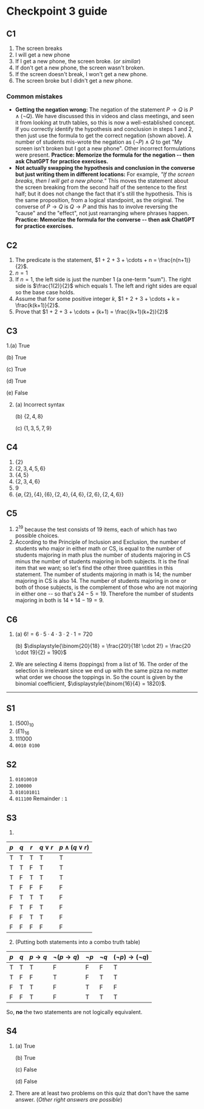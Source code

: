 # Checkpoint 3 guide 

## C1

1. The screen breaks
2. I will get a new phone
3. If I get a new phone, the screen broke. (*or similar*)
4. If don't get a new phone, the screen wasn't broken. 
5. If the screen doesn't break, I won't get a new phone. 
6. The screen broke but I didn't get a new phone. 

### Common mistakes

-  **Getting the negation wrong:** The negation of the statement $P \rightarrow Q$ is $P \wedge (\neg Q)$. We have discussed this in videos and class meetings, and seen it from looking at truth tables, so this is now a well-established concept. If you correctly identify the hypothesis and conclusion in steps 1 and 2, then just use the formula to get the correct negation (shown above). A number of students mis-wrote the negation as $(\neg P) \wedge Q$ to get "My screen isn't broken but I got a new phone". Other incorrect formulations were present. **Practice: Memorize the formula for the negation -- then ask ChatGPT for practice exercises.** 
- **Not actually swapping the hypothesis and conclusion in the converse but just writing them in different locations:** For example, *"If the screen breaks, then I will get a new phone."* This moves the statement about the screen breaking from the second half of the sentence to the first half; but it does not change the fact that it's still the hypothesis. This is the same proposition, from a logical standpoint, as the original. The converse of $P \rightarrow Q$ is $Q \rightarrow P$ and this has to involve reversing the "cause" and the "effect", not just rearranging where phrases happen. **Practice: Memorize the formula for the converse -- then ask ChatGPT for practice exercises.**

## C2

1. The predicate is the statement, $1 + 2 + 3 + \cdots + n = \frac{n(n+1)}{2}$. 
2. $n = 1$
3. If $n=1$, the left side is just the number 1 (a one-term "sum"). The right side is $\frac{1(2)}{2}$ which equals $1$. The left and right sides are equal so the base case holds.
4. Assume that for some positive integer $k$, $1 + 2 + 3 + \cdots + k = \frac{k(k+1)}{2}$.
5. Prove that $1 + 2 + 3 + \cdots + (k+1) = \frac{(k+1)(k+2)}{2}$

## C3

1.(a) True

   (b) True 

   (c) True 

   (d) True 

   (e) False 

2. (a) Incorrect syntax 

   (b) $\lbrace 2,4,8\rbrace$ 

   (c) $\lbrace 1,3,5,7,9 \rbrace$ 

## C4

1. $\lbrace 2 \rbrace$ 
2. $\lbrace 2,3,4,5,6 \rbrace$ 
3. $\lbrace 4,5 \rbrace$ 
4. $\lbrace 2,3,4,6 \rbrace$
5. $9$ 
6. $\lbrace \emptyset, \lbrace 2 \rbrace, \lbrace 4 \rbrace, \lbrace 6 \rbrace, \lbrace 2,4 \rbrace, \lbrace 4,6 \rbrace,\lbrace 2,6 \rbrace, \lbrace 2,4,6 \rbrace \rbrace$

## C5

1. $2^{19}$ because the test consists of 19 items, each of which has two possible choices. 
2. According to the Principle of Inclusion and Exclusion, the number of students who major in either math or CS, is equal to the number of students majoring in math plus the number of students majoring in CS minus the number of students majoring in both subjects. It is the final item that we want; so let's find the other three quantities in this statement. The number of students majoring in math is 14; the number majoring in CS is also 14. The number of students majoring in one or both of those subjects, is the complement of those who are not majoring in either one -- so that's $24 - 5 = 19$. Therefore the number of students majoring in both is $14 + 14 - 19 = 9$. 

## C6

1. (a) $6! = 6 \cdot 5 \cdot 4 \cdot 3 \cdot 2 \cdot 1 = 720$ 

   (b) $\displaystyle{\binom{20}{18} = \frac{20!}{18! \cdot 2!} = \frac{20 \cdot 19}{2} = 190}$ 

2. We are selecting 4 items (toppings) from a list of 16. The order of the selection is irrelevant since we end up with the same pizza no matter what order we choose the toppings in. So the count is given by the binomial coefficient, $\displaystyle{\binom{16}{4} = 1820}$. 

---

## S1

1. $(500)_{10}$ 
2. $(E1)_{16}$
3. $111000$
4. `0010 0100`

## S2

1. `01010010`
2. `100000`
3. `010101011`
4. `011100` Remainder : `1`

## S3

1.
| $p$ | $q$ | $r$ | $q \vee r$ | $p \wedge (q \vee r)$ |
| ---- | ---- | ---- | ---- | ---- |
| T | T | T | T | T |
| T | T | F | T | T |
| T | F | T | T | T |
| T | F | F | F | F |
| F | T | T | T | F |
| F | T | F | T | F |
| F | F | T | T | F |
| F | F | F | F | F |

2. (Putting both statements into a combo truth table)

| $p$ | $q$ | $p \rightarrow q$ | $\neg(p \rightarrow q)$ | $\neg p$ | $\neg q$ | $(\neg p) \rightarrow (\neg q)$ |
| ---- | ---- | ---- | ---- | ---- | ---- | ---- |
| T | T | T | F | F | F | T |
| T | F | F | T | F | T | T |
| F | T | T | F | T | F | F |
| F | F | T | F | T | T | T |

So, **no** the two statements are not logically equivalent. 


## S4

1. (a) True

   (b) True 

   (c) False

   (d) False 

2. There are at least two problems on this quiz that don't have the same answer. (*Other right answers are possible*)